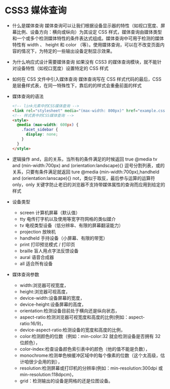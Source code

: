 # CSS3 媒体查询

- 什么是媒体查询
  媒体查询可以让我们根据设备显示器的特性（如视口宽度、屏幕比例、设备方向：横向或纵向）为其设定 CSS 样式，媒体查询由媒体类型和一个或多个检测媒体特性的条件表达式组成。媒体查询中可用于检测的媒体特性有 width 、 height 和 color （等）。使用媒体查询，可以在不改变页面内容的情况下，为特定的一些输出设备定制显示效果。
- 为什么响应式设计需要媒体查询
  如果没有 CSS3 的媒体查询模块，就不能针对设备特性（如视口宽度）设置特定的 CSS 样式
- 如何在 CSS 文件中引入媒体查询
  媒体查询写在 CSS 样式代码的最后，CSS 是层叠样式表，在同一特殊性下，靠后的的样式会重叠前面的样式
- 媒体查询的语法

  ```html
  <!-- link元素中的CSS媒体查询 -->
  <link rel="stylesheet" media="(max-width: 800px)" href="example.css" />
  <!-- 样式表中的CSS媒体查询 -->
  <style>
    @media (max-width: 600px) {
      .facet_sidebar {
        display: none;
      }
    }
  </style>
  ```

- 逻辑操作
  and，且的关系，当所有的条件满足的时候返回 true
  @media tv and (min-width:700px) and (orientation:landscape){}
  逗号分割列表，或的关系，只要有条件满足就返回 ture
  @media (min-width:700px),handheld and (orientation:lanscape){}
  not，类似于取反，最后参与运算的运算符
  only，only 关键字防止老旧的浏览器不支持带媒体属性的查询而应用到给定的样式
- 设备类型

  - screen 计算机屏幕（默认值）
  - tty 电传打字机以及使用等宽字符网格的类似媒介
  - tv 电视类型设备（低分辨率、有限的屏幕翻滚能力）
  - projection 放映机
  - handheld 手持设备（小屏幕、有限的带宽）
  - print 打印预览模式 / 打印页
  - braille 盲人用点字法反馈设备
  - aural 语音合成器
  - all 适合所有设备

- 媒体查询参数
  - width:浏览器可视宽度，
  - height:浏览器可视高度，
  - device-width:设备屏幕的宽度，
  - device-height:设备屏幕的高度，
  - orientation:检测设备目前处于横向还是纵向状态，
  - aspect-ratio:检测浏览器可视宽度和高度的比例(例如：aspect-ratio:16/9)，
  - device-aspect-ratio:检测设备的宽度和高度的比例，
  - color:检测颜色的位数（例如：min-color:32 就会检测设备是否拥有 32 位颜色），
  - color-index:检查设备颜色索引表中的颜色（他的值不能是负数），
  - monochrome:检测单色楨缓冲区域中的每个像素的位数（这个太高级，估计咱很少会用的到），
  - resolution:检测屏幕或打印机的分辨率(例如：min-resolution:300dpi 或 min-resolution:118dpcm)，
  - grid：检测输出的设备是网格的还是位图设备。
